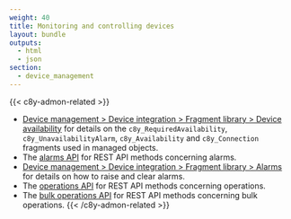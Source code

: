 ```yaml
---
weight: 40
title: Monitoring and controlling devices
layout: bundle
outputs:
  - html
  - json
section:
  - device_management
---
```


{{< c8y-admon-related >}}
* [Device management > Device integration > Fragment library > Device availability](/device-integration/fragment-library/#device-availability) for details on the `c8y_RequiredAvailability`, `c8y_UnavailabilityAlarm`, `c8y_Availability` and `c8y_Connection` fragments used in managed objects.
* The [alarms API](https://cumulocity.com/api/core/#tag/Alarms) for REST API methods concerning alarms.
* [Device management > Device integration > Fragment library > Alarms](/device-integration/fragment-library/#alarms) for details on how to raise and clear alarms.
* The [operations API](https://cumulocity.com/api/core/#tag/Operations) for REST API methods concerning operations.
* The [bulk operations API](https://cumulocity.com/api/core/#tag/Bulk-operations) for REST API methods concerning bulk operations.
{{< /c8y-admon-related >}}
